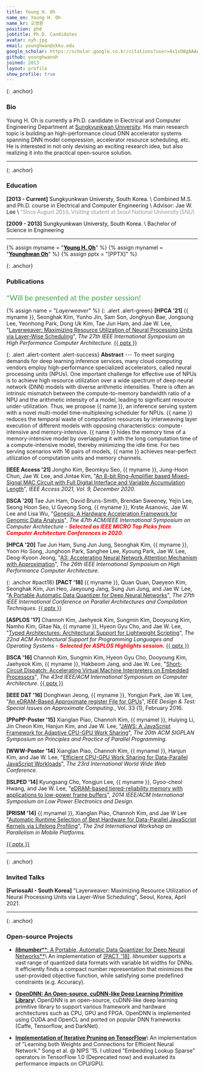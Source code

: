 ```yaml
---
title: Young H. Oh
name_en: Young H. Oh
name_kr: 오영환
position: phd
jobtitle: Ph.D. Candidates
avatar: oyh.jpg
email: younghwan@skku.edu
google_scholar: https://scholar.google.co.kr/citations?user=4x1sO8gAAAAJ&hl=en
github: younghwanoh
joined: 2013
layout: profile
show_profile: true
---
```


{: .anchor}
### Bio

Young H. Oh is currently a Ph.D. candidate in Electrical and Computer Engineering
Department at [Sungkyunkwan University](https://ice.skku.edu/eng_ice). His main research topic is
building an high-performance cloud DNN accelerator systems spanning DNN model compression,
accelerator resource scheduling, etc. He is interested in not only devising an exciting
research idea, but also realizing it into the practical open-source solution.

---

{: .anchor}
### Education

**[2013 - Current]** <span style="color:#090909">Sungkyunkwan Universty, South Korea.</span> \\
Combined M.S. and Ph.D. course in Electrical and Computer Engineering \\
Advisor: Jae W. Lee \\
<span style="color:#999999; font-size:11pt; font-family:Lato">
\*Since August 2016, Visiting student at Seoul National University (SNU)
</span>

**[2009 - 2013]** <span style="color:#090909">Sungkyunkwan Universty, South Korea.</span> \\
Bachelor of Science in Engineering

---

{% assign myname = "<u><b style='color:black'>Young H. Oh</b></u>" %}
{% assign mynamel = "<u><b style='color:black'>Younghwan Oh</b></u>" %}
{% assign pptx = "\[PPTX\]" %}

{: .anchor}
### Publications
<p style="color:#4ba056; font-size:15pt; font-family:Lato; margin-bottom:0">*Will be presented at the poster session!</p>
<!--*-->

<style>
.alert-green {
  width:105%;
  background-color: #d4edda;
  font-size:11.5pt;
  border-width: 4px;
  color: rgb(0,0,0) !important;
  padding: 5px !important;
  padding-left: 10px !important;
  margin-left: -10px !important;
}
.alert-content {
  margin-top: -25px !important;
  width:105%;
  background-color: #ffffff;
  border-color: #d4edda;
  font-size:11.5pt;
  border-width: 4px;
  color: rgb(0,0,0) !important;
  padding: 5px !important;
  padding-left: 10px !important;
  margin-left: -10px !important;
}
</style>

{% assign name = "<i>Layerweaver</i>" %}
{: .alert .alert-green}
**[HPCA '21]**
{{ myname }}, Seonghak Kim, Yunho Jin, Sam Son, Jonghyun Bae, Jongsung Lee, Yeonhong Park, Dong Uk Kim, Tae Jun Ham, and Jae W. Lee,
"[Layerweaver: Maximizing Resource Utilization of Neural Processing Units via Layer-Wise Scheduling](/pubs/hpca21_layerweaver.pdf)",
*The 27th IEEE International Symposium on High Performance Computer Architecture.*
[{{ pptx }}](/pubs/hpca21_layerweaver.pptx)

{: .alert .alert-content .alert-success}
**Abstract** --- To meet surging demands for deep learning inference services, many cloud computing vendors employ high-performance specialized accelerators, called neural processing units (NPUs). One important challenge for effective use of NPUs is to achieve high resource utilization over a wide spectrum of deep neural network (DNN) models with diverse arithmetic intensities. There is often an intrinsic mismatch between the compute-to-memory bandwidth ratio of a NPU and the arithmetic intensity of a model, leading to significant resource under-utilization. Thus, we propose {{ name }}, an inference serving system with a novel multi-model time-multiplexing scheduler for NPUs. {{ name }} reduces the temporal waste of computation resources by interweaving layer execution of different models with opposing characteristics: compute-intensive and memory-intensive. {{ name }} hides the memory time of a memory-intensive model by overlapping it with the long computation time of a compute-intensive model, thereby minimizing the idle time. For two serving scenarios with 16 pairs of models, {{ name }} achieves near-perfect utilization of computation units and memory channels. 

**[IEEE Access '21]**
Jongho Kim, Beomkyu Seo, {{ myname }}, Jung-Hoon Chun, Jae W. Lee, and Jintae Kim,
"[An 8-bit Ring-Amplifier based Mixed-Signal MAC Circuit with Full Digital Interface and Variable Accumulation Length](https://ieeexplore.ieee.org/document/9310297)",
*IEEE Access 2021, Vol. 9, December 2020.*

**[ISCA '20]**
Tae Jun Ham, David Bruns-Smith, Brendan Sweeney, Yejin Lee, Seong Hoon Seo, U Gyeong Song, {{ myname }}, Krste Asanovic, Jae W. Lee and Lisa Wu,
"[Genesis: A Hardware Acceleration Framework for Genomic Data Analysis](/pubs/isca20_genesis.pdf)",
*The 47th ACM/IEEE International Symposium on Computer Architecture*
\- <span style="color:red"><b><i>Selected as IEEE MICRO Top Picks from Computer Architecture Conferences in 2020.</i></b></span>

**[HPCA '20]**
Tae Jun Ham, Sung Jun Jung, Seonghak Kim, {{ myname }}, Yoon Ho Song, Junghoon Park, Sanghee Lee, Kyoung Park, Jae W. Lee, Deog-Kyoon Jeong,
"[A3: Accelerating Neural Network Attention Mechanism with Approximation](/pubs/hpca20_a3.pdf)",
*The 26th IEEE International Symposium on High Performance Computer Architecture.*

{: .anchor #pact18}
**[PACT '18]**
{{ myname }}, Quan Quan, Daeyeon Kim, Seonghak Kim, Jun Heo, Jaeyoung Jang, Sung Jun Jung, and Jae W. Lee,
"[A Portable Automatic Data Quantizer for Deep Neural Networks](/pubs/pact18_libnumber.pdf)",
*The 27th IEEE International Conference on Parallel Architectures and Compilation Techniques.*
[{{ pptx }}](/pubs/pact18-talk.pptx)


**[ASPLOS '17]**
Channoh Kim, Jaehyeok Kim, Sungmin Kim, Dooyoung Kim, Namho Kim, Gitae Na, {{ myname }}, Hyeon Gyu Cho, and Jae W. Lee,
"[Typed Architectures: Architectural Support for Lightweight Scripting](/pubs/asplos17_typed.pdf)",
*The 22nd ACM Architectural Support for Programming Languages and Operating Systems*
\- <span style="color:red"><b><i>Selected for ASPLOS Highlights session.</i></b></span>
[{{ pptx }}](/pubs/asplos17_typed-talk.pptx)


**[ISCA '16]**
Channoh Kim, Sungmin Kim, Hyeon Gyu Cho, Dooyoung Kim, Jaehyeok Kim, {{ myname }}, Hakbeom Jang, and Jae W. Lee,
"[Short-Circuit Dispatch: Accelerating Virtual Machine Interpreters on Embedded Processors](/pubs/isca16_scd.pdf)",
*The 43rd IEEE/ACM International Symposium on Computer Architecture.*
[{{ pptx }}](/pubs/isca16_scd.pptx)


**[IEEE D&T '16]**
Donghwan Jeong, {{ myname }}, Yongjun Park, Jae W. Lee,
"[An eDRAM-Based Approximate register File for GPUs](/pubs/ieeedt15_trrf.pdf)",
*IEEE Design & Test: Special Issues on Approximate Computing.*,
Vol. 33 (1), February 2016.


**[PPoPP-Poster '15]**
Xianglan Piao, Channoh Kim, {{ mynamel }}, Huiying Li, Jin Cheon Kim, Hanjun Kim, and Jae W. Lee,
"[JAWS: A JavaScript Framework for Adaptive CPU-GPU Work Sharing](/pubs/ppopp15_jaws.pdf)",
*The 20th ACM SIGPLAN Symposium on Principles and Practice of Parallel Programming.*
<!-- San Francisco, California, USA, February 2015. -->


**[WWW-Poster '14]**
Xianglan Piao, Channoh Kim, {{ mynamel }}, Hanjun Kim, and Jae W. Lee,
"[Efficient CPU-GPU Work Sharing for Data-Parallel JavaScript Workloads](/pubs/www14_cgws.pdf)",
*The 23rd International World Wide Web Conference.*
<!-- Seoul, Korea, April 2014. -->

**[ISLPED '14]**
Kyungsang Cho, Yongjun Lee, {{ myname }}, Gyoo-cheol Hwang, and Jae W. Lee,
"[eDRAM-based tiered-reliability memory with applications to low-power frame buffers](/pubs/ispled14_trm.pdf)",
*2014 IEEE/ACM International Symposium on Low Power Electronics and Design.*
<!-- La Jolla, California, USA, Aug 2014. -->


**[PRISM '14]**
{{ mynamel }}, Xianglan Piao, Channoh Kim, and Jae W Lee
"[Automatic Runtime Selection of Best Hardware for Data-Parallel JavaScript Kernels via Lifelong Profiling](/pubs/prism14_cgce.pdf)",
*The 2nd International Workshop on Parallelism in Mobile Platforms.*
<!-- Minneapolis, Minnesota, USA, June 2014. -->
[{{ pptx }}](http://channoh.github.io/pubs/PRISM-talk-v7.pptx)

---

{: .anchor}
### Invited Talks
**[FuriosaAI - South Korea]**
"Layerweaver: Maximizing Resource Utilization of Neural Processing Units via Layer-Wise Scheduling", Seoul, Korea, April 2021.

---

{: .anchor}
### Open-source Projects
- [***libnumber*****: A Portable, Automatic Data Quantizer for Deep Neural Networks**](#)\\
An implementation of [[PACT '18]](#pact18). <i>libnumber</i> supports a vast range of quantized data formats with variable bit widths for DNNs. It efficiently finds a compact number representation that minimizes the user-provided objective function, while satisfying some predefined constraints (e.g. Accuracy). 

- [**OpenDNN: An Open-source, cuDNN-like Deep Learning Primitive Library**](https://github.com/SNU-ARC/OpenDNN)\\
OpenDNN is an open-source, cuDNN-like deep learning primitive library to support various framework and hardware architectures such as CPU, GPU and FPGA. OpenDNN is implemented using CUDA and OpenCL and ported on popular DNN frameworks (Caffe, Tensorflow, and DarkNet).

- [**Implementation of Iterative Pruning on TensorFlow**](https://github.com/garion9013/impl-pruning-tf)\\
An implementation of "Learning both Weights and Connections for Efficient Neural Network." Song et al. @ NIPS '15. I utilized "Embedding Lookup Sparse" operators in TensorFlow 1.0 (Deprecated now) and evaluated its performance impacts on CPU/GPU.
